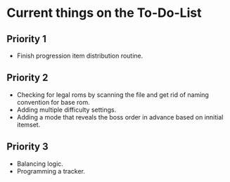 # Current things on the To-Do-List

## Priority 1
- Finish progression item distribution routine.

## Priority 2
- Checking for legal roms by scanning the file and get rid of naming convention for base rom.
- Adding multiple difficulty settings.
- Adding a mode that reveals the boss order in advance based on innitial itemset.

## Priority 3
- Balancing logic.
- Programming a tracker.
